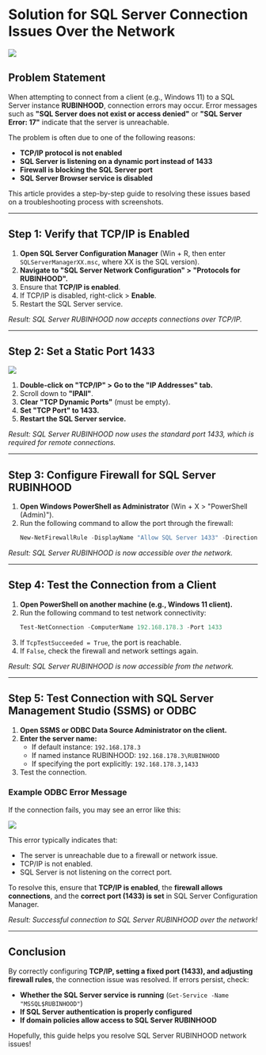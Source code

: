 # Solution for SQL Server Connection Issues Over the Network

![](Solution/003.png)

## **Problem Statement**

When attempting to connect from a client (e.g., Windows 11) to a SQL Server instance **RUBINHOOD**, connection errors may occur. Error messages such as **"SQL Server does not exist or access denied"** or **"SQL Server Error: 17"** indicate that the server is unreachable.

The problem is often due to one of the following reasons:

- **TCP/IP protocol is not enabled**
- **SQL Server is listening on a dynamic port instead of 1433**
- **Firewall is blocking the SQL Server port**
- **SQL Server Browser service is disabled**

This article provides a step-by-step guide to resolving these issues based on a troubleshooting process with screenshots.

---

## **Step 1: Verify that TCP/IP is Enabled**

1. **Open SQL Server Configuration Manager** (Win + R, then enter `SQLServerManagerXX.msc`, where XX is the SQL version).
2. **Navigate to "SQL Server Network Configuration" > "Protocols for RUBINHOOD".**
3. Ensure that **TCP/IP is enabled**.
4. If TCP/IP is disabled, right-click > **Enable**.
5. Restart the SQL Server service.

*Result: SQL Server RUBINHOOD now accepts connections over TCP/IP.*

---

## **Step 2: Set a Static Port 1433**

![](Solution/002.jpg)

1. **Double-click on "TCP/IP" > Go to the "IP Addresses" tab.**
2. Scroll down to **"IPAll"**.
3. **Clear "TCP Dynamic Ports"** (must be empty).
4. **Set "TCP Port" to 1433.**
5. **Restart the SQL Server service.**

*Result: SQL Server RUBINHOOD now uses the standard port 1433, which is required for remote connections.*

---

## **Step 3: Configure Firewall for SQL Server RUBINHOOD**

1. **Open Windows PowerShell as Administrator** (Win + X > "PowerShell (Admin)").
2. Run the following command to allow the port through the firewall:
   ```powershell
   New-NetFirewallRule -DisplayName "Allow SQL Server 1433" -Direction Inbound -Protocol TCP -LocalPort 1433 -Action Allow
   ```

*Result: SQL Server RUBINHOOD is now accessible over the network.*

---

## **Step 4: Test the Connection from a Client**

1. **Open PowerShell on another machine (e.g., Windows 11 client).**
2. Run the following command to test network connectivity:
   ```powershell
   Test-NetConnection -ComputerName 192.168.178.3 -Port 1433
   ```
3. If `TcpTestSucceeded = True`, the port is reachable.
4. If `False`, check the firewall and network settings again.

*Result: SQL Server RUBINHOOD is now accessible from the network.*

---

## **Step 5: Test Connection with SQL Server Management Studio (SSMS) or ODBC**

1. **Open SSMS or ODBC Data Source Administrator on the client.**
2. **Enter the server name:**
   - If default instance: `192.168.178.3`
   - If named instance RUBINHOOD: `192.168.178.3\RUBINHOOD`
   - If specifying the port explicitly: `192.168.178.3,1433`
3. Test the connection.

### **Example ODBC Error Message**
If the connection fails, you may see an error like this:

![](Solution/001.jpg)

This error typically indicates that:
- The server is unreachable due to a firewall or network issue.
- TCP/IP is not enabled.
- SQL Server is not listening on the correct port.

To resolve this, ensure that **TCP/IP is enabled**, the **firewall allows connections**, and the **correct port (1433) is set** in SQL Server Configuration Manager.

*Result: Successful connection to SQL Server RUBINHOOD over the network!*

---

## **Conclusion**

By correctly configuring **TCP/IP, setting a fixed port (1433), and adjusting firewall rules**, the connection issue was resolved. If errors persist, check:

- **Whether the SQL Server service is running** (`Get-Service -Name "MSSQL$RUBINHOOD"`)
- **If SQL Server authentication is properly configured**
- **If domain policies allow access to SQL Server RUBINHOOD**

Hopefully, this guide helps you resolve SQL Server RUBINHOOD network issues! 

